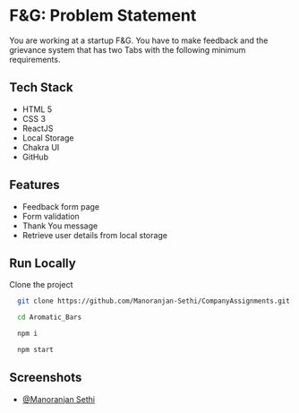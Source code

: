 # F&G: Problem Statement

You are working at a startup F&G. You have to make feedback and the grievance system that has two Tabs with the following minimum requirements.

## Tech Stack

- HTML 5
- CSS 3
- ReactJS
- Local Storage
- Chakra UI
- GitHub

## Features

- Feedback form page
- Form validation
- Thank You message
- Retrieve user details from local storage

## Run Locally

Clone the project

```bash
  git clone https://github.com/Manoranjan-Sethi/CompanyAssignments.git
```

```bash
  cd Aromatic_Bars
```

```bash
  npm i
```

```bash
  npm start
```

## Screenshots

- [@Manoranjan Sethi](https://github.com/Manoranjan-Sethi)
